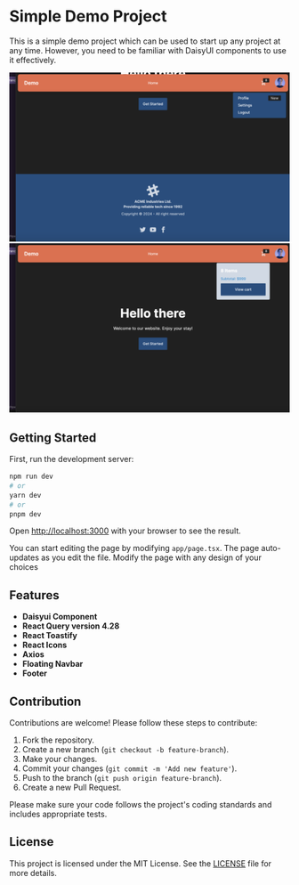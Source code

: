 # Simple Demo Project

This is a simple demo project which can be used to start up any project at any time. However, you need to be familiar with DaisyUI components to use it effectively.

![Project Screenshot](/public/images/Screenshot1.png)  <!-- Placeholder for image -->
![Project Screenshot](/public/images/Screenshot2.png)  <!-- Placeholder for image -->

## Getting Started

First, run the development server:

```bash
npm run dev
# or
yarn dev
# or
pnpm dev
```

Open [http://localhost:3000](http://localhost:3000) with your browser to see the result.

You can start editing the page by modifying `app/page.tsx`. The page auto-updates as you edit the file. Modify the page with any design of your choices


## Features

- **Daisyui Component**
- **React Query version 4.28**
- **React Toastify**
- **React Icons**
- **Axios**
- **Floating Navbar**
- **Footer**

## Contribution

Contributions are welcome! Please follow these steps to contribute:

1. Fork the repository.
2. Create a new branch (`git checkout -b feature-branch`).
3. Make your changes.
4. Commit your changes (`git commit -m 'Add new feature'`).
5. Push to the branch (`git push origin feature-branch`).
6. Create a new Pull Request.

Please make sure your code follows the project's coding standards and includes appropriate tests.

## License

This project is licensed under the MIT License. See the [LICENSE](LICENSE) file for more details.
